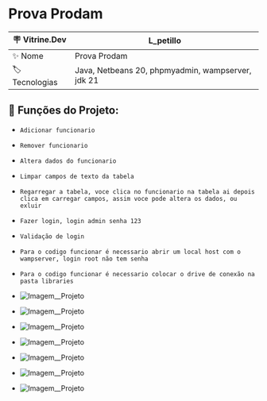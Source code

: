 # Prova Prodam 



| 🪧 Vitrine.Dev |    L_petillo |
| -------------  | --- |
| ✨ Nome        | Prova Prodam 
| 🏷️ Tecnologias | Java, Netbeans 20, phpmyadmin, wampserver, jdk 21


## 🔨 Funções do Projeto:

- ``Adicionar funcionario``
- ``Remover funcionario``
- ``Altera dados do funcionario``
- ``Limpar campos de texto da tabela  ``
- ``Regarregar a tabela, voce clica no funcionario na tabela ai depois clica em carregar campos, assim voce pode altera os dados, ou exluir ``
- ``Fazer login, login admin senha 123``
- ``Validação de login ``
- ``Para o codigo funcionar é necessario abrir um local host com o wampserver, login root não tem senha ``
- ``Para o codigo funcionar é necessario colocar o drive de conexão na pasta libraries ``

- ![Imagem__Projeto](https://live.staticflickr.com/65535/53605239421_3a7963b794_b.jpg)
- ![Imagem__Projeto](https://live.staticflickr.com/65535/53605452048_47b2672109_b.jpg)
- ![Imagem__Projeto](https://live.staticflickr.com/65535/53605705510_500b657db4_b.jpg)
- ![Imagem__Projeto](https://live.staticflickr.com/65535/53605701900_812a05b880_b.jpg)
- ![Imagem__Projeto](https://live.staticflickr.com/65535/53605701895_65a23e25b9_b.jpg)
- ![Imagem__Projeto](https://live.staticflickr.com/65535/53604364277_5f00b4a3c4_b.jpg)
- ![Imagem__Projeto](https://live.staticflickr.com/65535/53605579999_293be405cb_b.jpg)

